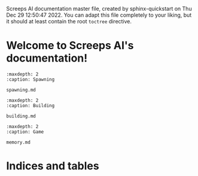 Screeps AI documentation master file, created by
sphinx-quickstart on Thu Dec 29 12:50:47 2022.
You can adapt this file completely to your liking, but it should at least
contain the root `toctree` directive.

# Welcome to Screeps AI's documentation!

```{toctree}
:maxdepth: 2
:caption: Spawning

spawning.md
```

```{toctree}
:maxdepth: 2
:caption: Building

building.md
```

```{toctree}
:maxdepth: 2
:caption: Game

memory.md
```

# Indices and tables

<!--
* :ref:`genindex`
* :ref:`modindex`
* :ref:`search` -->
